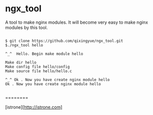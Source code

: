ngx_tool
========

A tool to make nginx modules.  It will become very easy to make nginx modules by this tool.

<pre><code>
$ git clone https://github.com/qixingyue/ngx_tool.git
$./ngx_tool hello

^_^  Hello. Begin make module hello 

Make dir hello 
Make config file hello/config 
Make source file hello/hello.c 

^_^ Ok . Now you have create nginx module hello 
Ok . Now you have create nginx module hello 

</code></pre>

========

[istrone][http://istrone.com]
